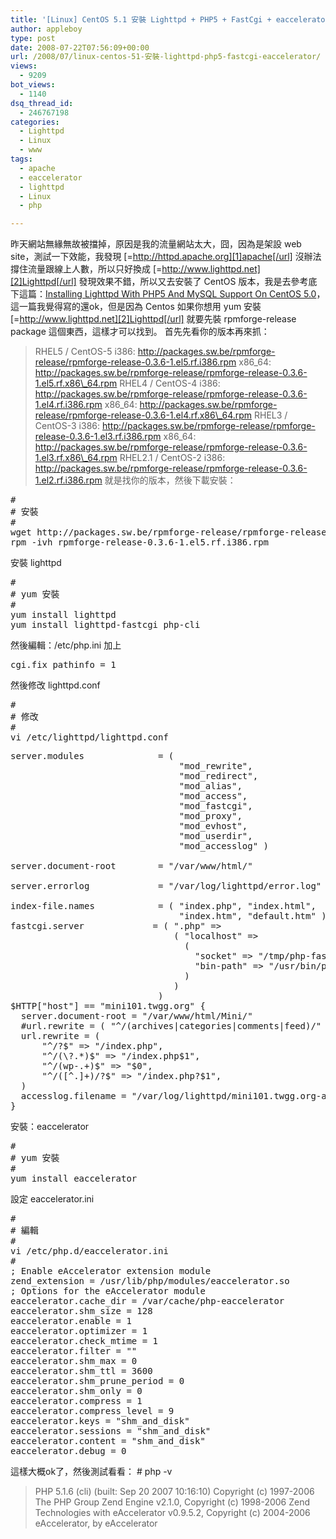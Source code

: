 ```yaml
---
title: '[Linux] CentOS 5.1 安裝 Lighttpd + PHP5 + FastCgi + eaccelerator'
author: appleboy
type: post
date: 2008-07-22T07:56:09+00:00
url: /2008/07/linux-centos-51-安裝-lighttpd-php5-fastcgi-eaccelerator/
views:
  - 9209
bot_views:
  - 1140
dsq_thread_id:
  - 246767198
categories:
  - Lighttpd
  - Linux
  - www
tags:
  - apache
  - eaccelerator
  - lighttpd
  - Linux
  - php

---
```

昨天網站無緣無故被擋掉，原因是我的流量網站太大，囧，因為是架設 web site，測試一下效能，我發現 [=http://httpd.apache.org][1]apache[/url] 沒辦法撐住流量跟線上人數，所以只好換成 [=http://www.lighttpd.net][2]Lighttpd[/url] 發現效果不錯，所以又去安裝了 CentOS 版本，我是去參考底下這篇：[Installing Lighttpd With PHP5 And MySQL Support On CentOS 5.0][3]，這一篇我覺得寫的還ok，但是因為 Centos 如果你想用 yum 安裝 [=http://www.lighttpd.net][2]Lighttpd[/url] 就要先裝 rpmforge-release package 這個東西，這樣才可以找到。 首先先看你的版本再來抓： 

> RHEL5 / CentOS-5 i386: http://packages.sw.be/rpmforge-release/rpmforge-release-0.3.6-1.el5.rf.i386.rpm x86\_64: http://packages.sw.be/rpmforge-release/rpmforge-release-0.3.6-1.el5.rf.x86\_64.rpm RHEL4 / CentOS-4 i386: http://packages.sw.be/rpmforge-release/rpmforge-release-0.3.6-1.el4.rf.i386.rpm x86\_64: http://packages.sw.be/rpmforge-release/rpmforge-release-0.3.6-1.el4.rf.x86\_64.rpm RHEL3 / CentOS-3 i386: http://packages.sw.be/rpmforge-release/rpmforge-release-0.3.6-1.el3.rf.i386.rpm x86\_64: http://packages.sw.be/rpmforge-release/rpmforge-release-0.3.6-1.el3.rf.x86\_64.rpm RHEL2.1 / CentOS-2 i386: http://packages.sw.be/rpmforge-release/rpmforge-release-0.3.6-1.el2.rf.i386.rpm <!--more--> 就是找你的版本，然後下載安裝： 

<pre class="brush: bash; title: ; notranslate" title="">#
# 安裝
#
wget http://packages.sw.be/rpmforge-release/rpmforge-release-0.3.6-1.el5.rf.i386.rpm 
rpm -ivh rpmforge-release-0.3.6-1.el5.rf.i386.rpm </pre> 安裝 lighttpd 

<pre class="brush: bash; title: ; notranslate" title="">#
# yum 安裝
#
yum install lighttpd
yum install lighttpd-fastcgi php-cli</pre> 然後編輯：/etc/php.ini 加上 

<pre class="brush: bash; title: ; notranslate" title="">cgi.fix_pathinfo = 1</pre> 然後修改 lighttpd.conf 

<pre class="brush: bash; title: ; notranslate" title="">#
# 修改
#
vi /etc/lighttpd/lighttpd.conf</pre>

<pre class="brush: bash; title: ; notranslate" title="">server.modules              = (
                                "mod_rewrite",
                                "mod_redirect",
                                "mod_alias",
                                "mod_access",
                                "mod_fastcgi",
                                "mod_proxy",
                                "mod_evhost",
                                "mod_userdir",
                                "mod_accesslog" )

server.document-root        = "/var/www/html/"

server.errorlog             = "/var/log/lighttpd/error.log"

index-file.names            = ( "index.php", "index.html",
                                "index.htm", "default.htm" )
fastcgi.server             = ( ".php" =>
                               ( "localhost" =>
                                 (
                                   "socket" => "/tmp/php-fastcgi.socket",
                                   "bin-path" => "/usr/bin/php-cgi"
                                 )
                               )
                            )
$HTTP["host"] == "mini101.twgg.org" {
  server.document-root = "/var/www/html/Mini/"
  #url.rewrite = ( "^/(archives|categories|comments|feed)/" => "/index.php" )
  url.rewrite = (
      "^/?$" => "/index.php",
      "^/(\?.*)$" => "/index.php$1",
      "^/(wp-.+)$" => "$0",
      "^/([^.]+)/?$" => "/index.php?$1",
  )
  accesslog.filename = "/var/log/lighttpd/mini101.twgg.org-access_log"
}</pre> 安裝：eaccelerator 

<pre class="brush: bash; title: ; notranslate" title="">#
# yum 安裝
#
yum install eaccelerator</pre> 設定 eaccelerator.ini 

<pre class="brush: bash; title: ; notranslate" title="">#
# 編輯
#
vi /etc/php.d/eaccelerator.ini
#
; Enable eAccelerator extension module
zend_extension = /usr/lib/php/modules/eaccelerator.so
; Options for the eAccelerator module
eaccelerator.cache_dir = /var/cache/php-eaccelerator
eaccelerator.shm_size = 128
eaccelerator.enable = 1
eaccelerator.optimizer = 1
eaccelerator.check_mtime = 1
eaccelerator.filter = ""
eaccelerator.shm_max = 0
eaccelerator.shm_ttl = 3600
eaccelerator.shm_prune_period = 0
eaccelerator.shm_only = 0
eaccelerator.compress = 1
eaccelerator.compress_level = 9
eaccelerator.keys = "shm_and_disk"
eaccelerator.sessions = "shm_and_disk"
eaccelerator.content = "shm_and_disk"
eaccelerator.debug = 0</pre> 這樣大概ok了，然後測試看看： # php -v 

> PHP 5.1.6 (cli) (built: Sep 20 2007 10:16:10) Copyright (c) 1997-2006 The PHP Group Zend Engine v2.1.0, Copyright (c) 1998-2006 Zend Technologies with eAccelerator v0.9.5.2, Copyright (c) 2004-2006 eAccelerator, by eAccelerator

 [1]: http://httpd.apache.org
 [2]: http://www.lighttpd.net
 [3]: http://www.howtoforge.com/lighttpd_php5_mysql_centos5.0
